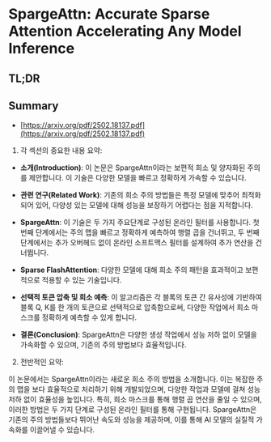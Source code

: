 # SpargeAttn: Accurate Sparse Attention Accelerating Any Model Inference
## TL;DR
## Summary
- [https://arxiv.org/pdf/2502.18137.pdf](https://arxiv.org/pdf/2502.18137.pdf)

1. 각 섹션의 중요한 내용 요약:

- **소개(Introduction)**: 이 논문은 SpargeAttn이라는 보편적 희소 및 양자화된 주의를 제안합니다. 이 기술은 다양한 모델을 빠르고 정확하게 가속할 수 있습니다.

- **관련 연구(Related Work)**: 기존의 희소 주의 방법들은 특정 모델에 맞추어 최적화되어 있어, 다양성 있는 모델에 대해 성능을 보장하기 어렵다는 점을 지적합니다.

- **SpargeAttn**: 이 기술은 두 가지 주요단계로 구성된 온라인 필터를 사용합니다. 첫 번째 단계에서는 주의 맵을 빠르고 정확하게 예측하여 행렬 곱을 건너뛰고, 두 번째 단계에서는 추가 오버헤드 없이 온라인 소프트맥스 필터를 설계하여 추가 연산을 건너뜁니다.

- **Sparse FlashAttention**: 다양한 모델에 대해 희소 주의 패턴을 효과적이고 보편적으로 적용할 수 있는 기술입니다.

- **선택적 토큰 압축 및 희소 예측**: 이 알고리즘은 각 블록의 토큰 간 유사성에 기반하여 블록 Q, K를 한 개의 토큰으로 선택적으로 압축함으로써, 다양한 작업에서 희소 마스크를 정확하게 예측할 수 있게 합니다.

- **결론(Conclusion)**: SpargeAttn은 다양한 생성 작업에서 성능 저하 없이 모델을 가속화할 수 있으며, 기존의 주의 방법보다 효율적입니다.

2. 전반적인 요약:

이 논문에서는 SpargeAttn이라는 새로운 희소 주의 방법을 소개합니다. 이는 복잡한 주의 맵을 보다 효율적으로 처리하기 위해 개발되었으며, 다양한 작업과 모델에 걸쳐 성능 저하 없이 효율성을 높입니다. 특히, 희소 마스크를 통해 행렬 곱 연산을 줄일 수 있으며, 이러한 방법은 두 가지 단계로 구성된 온라인 필터를 통해 구현됩니다. SpargeAttn은 기존의 주의 방법들보다 뛰어난 속도와 성능을 제공하며, 이를 통해 AI 모델의 실질적 가속화를 이끌어낼 수 있습니다.